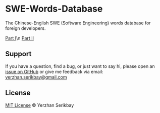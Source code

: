 # SWE-Words-Database
The Chinese-English SWE (Software Engineering) words database for foreign developers.

[Part I](https://github.com/yerzhanserikbay/SWE-Words-Database/blob/master/Part%20I.md)\n
[Part II](https://github.com/yerzhanserikbay/SWE-Words-Database/blob/master/Part%20II.md)

## Support

If you have a question, find a bug, or just want to say hi, please open an [issue on GitHub](https://github.com/yerzhanserikbay/yerzhanserikbay.github.io/issues/new) or give me feedback via email: yerzhan.serikbay@gmail.com

## License

[MIT License](./LICENSE) © Yerzhan Serikbay
